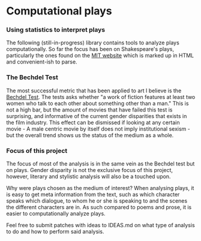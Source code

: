 # Computational plays

### Using statistics to interpret plays 

The following (still-in-progress) library contains tools to analyze plays
computationally. So far the focus has been on Shakespeare's plays, particularly
the ones found on the [MIT website](http://shakespeare.mit.edu/) which is
marked up in HTML and convenient-ish to parse.

### The Bechdel Test

The most successful metric that has been applied to art I believe is the
[Bechdel Test](https://en.wikipedia.org/wiki/Bechdel_test). The tests asks
whether "a work of fiction features at least two women who talk to each other
about something other than a man." This is not a high bar, but the amount of
movies that have failed this test is surprising, and informative of the current
gender disparities that exists in the film industry. This effect can be
dismissed if looking at any certain movie - A male centric movie by itself does
not imply institutional sexism - but the overall trend shows us the status of
the medium as a whole. 

### Focus of this project
The focus of most of the analysis is in the same vein as the Bechdel test but
on plays. Gender disparity is not the exclusive focus of this project, however,
literary and stylistic analysis will also be a touched upon.

Why were plays chosen as the medium of interest? When analysing plays, it is
easy to get meta information from the text, such as which character speaks
which dialogue, to whom he or she is speaking to and the scenes the different
characters are in. As such compared to poems and prose, it is easier to
computationally analyze plays.

Feel free to submit patches with ideas to IDEAS.md on what type of analysis to
do and how to perform said analysis.
